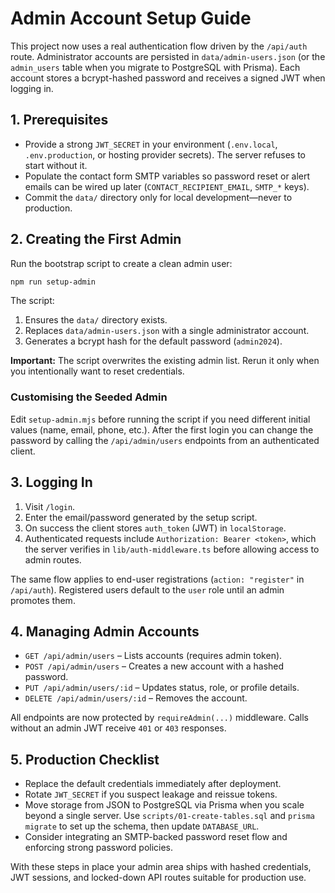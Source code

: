 # Admin Account Setup Guide

This project now uses a real authentication flow driven by the `/api/auth` route.
Administrator accounts are persisted in `data/admin-users.json` (or the
`admin_users` table when you migrate to PostgreSQL with Prisma). Each account
stores a bcrypt-hashed password and receives a signed JWT when logging in.

## 1. Prerequisites
- Provide a strong `JWT_SECRET` in your environment (`.env.local`,
  `.env.production`, or hosting provider secrets). The server refuses to start
  without it.
- Populate the contact form SMTP variables so password reset or alert emails can
  be wired up later (`CONTACT_RECIPIENT_EMAIL`, `SMTP_*` keys).
- Commit the `data/` directory only for local development—never to production.

## 2. Creating the First Admin
Run the bootstrap script to create a clean admin user:

```bash
npm run setup-admin
```

The script:
1. Ensures the `data/` directory exists.
2. Replaces `data/admin-users.json` with a single administrator account.
3. Generates a bcrypt hash for the default password (`admin2024`).

**Important:** The script overwrites the existing admin list. Rerun it only when
you intentionally want to reset credentials.

### Customising the Seeded Admin
Edit `setup-admin.mjs` before running the script if you need different initial
values (name, email, phone, etc.). After the first login you can change the
password by calling the `/api/admin/users` endpoints from an authenticated
client.

## 3. Logging In
1. Visit `/login`.
2. Enter the email/password generated by the setup script.
3. On success the client stores `auth_token` (JWT) in `localStorage`.
4. Authenticated requests include `Authorization: Bearer <token>`, which the
   server verifies in `lib/auth-middleware.ts` before allowing access to admin
   routes.

The same flow applies to end-user registrations (`action: "register"` in
`/api/auth`). Registered users default to the `user` role until an admin promotes
them.

## 4. Managing Admin Accounts
- `GET /api/admin/users` – Lists accounts (requires admin token).
- `POST /api/admin/users` – Creates a new account with a hashed password.
- `PUT /api/admin/users/:id` – Updates status, role, or profile details.
- `DELETE /api/admin/users/:id` – Removes the account.

All endpoints are now protected by `requireAdmin(...)` middleware. Calls without
an admin JWT receive `401` or `403` responses.

## 5. Production Checklist
- Replace the default credentials immediately after deployment.
- Rotate `JWT_SECRET` if you suspect leakage and reissue tokens.
- Move storage from JSON to PostgreSQL via Prisma when you scale beyond a single
  server. Use `scripts/01-create-tables.sql` and `prisma migrate` to set up the
  schema, then update `DATABASE_URL`.
- Consider integrating an SMTP-backed password reset flow and enforcing strong
  password policies.

With these steps in place your admin area ships with hashed credentials, JWT
sessions, and locked-down API routes suitable for production use.
